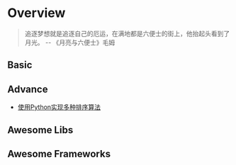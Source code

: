 # Overview
> 追逐梦想就是追逐自己的厄运，在满地都是六便士的街上，他抬起头看到了月光。 -- 《月亮与六便士》毛姆

## Basic



## Advance

+ [使用Python实现多种排序算法](using-python-implement-sorting.md)

## Awesome Libs


## Awesome Frameworks

